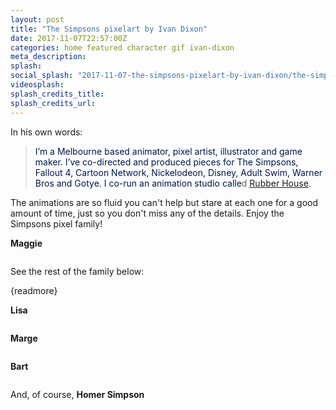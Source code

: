 ```yaml
---
layout: post
title: "The Simpsons pixelart by Ivan Dixon"
date: 2017-11-07T22:57:00Z
categories: home featured character gif ivan-dixon 
meta_description: 
splash: 
social_splash: "2017-11-07-the-simpsons-pixelart-by-ivan-dixon/the-simpsons-pixelart-by-ivan-dixon_social_splash.png"
videosplash: 
splash_credits_title: 
splash_credits_url: 
---
```

<p>In his own words:</p><blockquote><span style="background-color: rgb(252, 254, 255); color: rgb(0, 22, 69);">I’m a Melbourne based animator, pixel artist, illustrator and game maker. I’ve co-directed and produced pieces for The Simpsons, Fallout 4, Cartoon Network, Nickelodeon, Disney, Adult Swim, Warner Bros and Gotye. I co-run an animation studio calle</span>d&nbsp;<a href="http://www.rubberhousestudio.com/" target="_blank">Rubber House</a>.</blockquote><p>The animations are so fluid you can't help but stare at each one for a good amount of time, just so you don't miss any of the details. Enjoy the Simpsons pixel family!</p><p><strong>Maggie</strong></p><p><img class="" data-src="2017-11-07-the-simpsons-pixelart-by-ivan-dixon/the-simpsons-pixelart-by-ivan-dixon_1.gif"></p><p>See the rest of the family below:</p><p>{readmore}</p><p><strong>Lisa</strong></p><p><img data-src="2017-11-07-the-simpsons-pixelart-by-ivan-dixon/the-simpsons-pixelart-by-ivan-dixon_2.gif"></p><p><strong>Marge</strong></p><p><img data-src="2017-11-07-the-simpsons-pixelart-by-ivan-dixon/the-simpsons-pixelart-by-ivan-dixon_3.gif"></p><p><strong>Bart</strong></p><p><img data-src="2017-11-07-the-simpsons-pixelart-by-ivan-dixon/the-simpsons-pixelart-by-ivan-dixon_4.gif"></p><p>And, of course, <strong>Homer Simpson</strong></p><p><img data-src="2017-11-07-the-simpsons-pixelart-by-ivan-dixon/the-simpsons-pixelart-by-ivan-dixon_5.gif"></p>